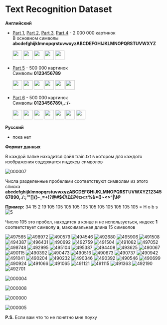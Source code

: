 # Text Recognition Dataset

<b>Английский</b>


<ul>
  <li><a href="https://drive.google.com/file/d/1o2dk_HZgcF1ecdb4X8lux-4W8i7lh_ao/view?usp=sharing">Part 1</a>,
  <a href="https://drive.google.com/file/d/1pMYW1gfBCmmFRQSsNTDn-zPWsGssSxyW/view?usp=sharing">Part 2</a>,
  <a href="https://drive.google.com/file/d/1F2KgadB55IrdxoK5e9e06Z9TreNCsvne/view?usp=sharing">Part 3</a>, 
  <a href="https://drive.google.com/file/d/1A4onJ_7d6zm8YX4FhAR03ookyLkgY_Pt/view?usp=sharing">Part 4</a> - 2 000 000 картинок</li>  
  В основном символы <b>abcdefghijklmnopqrstuvwxyzABCDEFGHIJKLMNOPQRSTUVWXYZ</b>
</ul> 
<ul>
  <img src="https://user-images.githubusercontent.com/66531939/279373512-49d7ed5e-c04e-45bb-8797-168b424b1256.jpg" height="30">
  <img src="https://user-images.githubusercontent.com/66531939/279381338-8a4ff2cc-9fb2-4719-9ece-a5e622a5065f.jpg" height="30">
  <img src="https://user-images.githubusercontent.com/66531939/279381222-a8c25a98-560f-48ec-9fa0-be94d415686d.jpg" height="30">
  <img src="https://user-images.githubusercontent.com/66531939/279373629-5cf3251e-b18d-428a-8af0-7001f8917d0b.jpg" height="30">
  <img src="https://user-images.githubusercontent.com/66531939/279381144-6d767f80-ea04-4a81-8d65-348d2a8173a2.jpg" height="30">
</ul>
<ul>  
  <li><a href="https://drive.google.com/file/d/1fU99e_7TCrficzJ0NePaw2nuk9b6O437/view?usp=sharing">Part 5</a> - 500 000 картинок</li>  
  Символы <b>0123456789</b> 
</ul>
<ul>
  <img src="https://user-images.githubusercontent.com/66531939/279603333-319c849b-d88a-4985-889b-af02156cad81.jpg" height="30">
  <img src="https://user-images.githubusercontent.com/66531939/279603438-e4700b31-c9e9-4e6f-9595-7e4f8d3529b6.jpg" height="30">
  <img src="https://user-images.githubusercontent.com/66531939/279603509-5e92dc5e-1cd4-48af-bce3-415dcd787393.jpg" height="30">
  <img src="https://user-images.githubusercontent.com/66531939/279603248-bb3daeff-7634-4e3b-8424-8e9ad3f273d7.jpg" height="30">
  <img src="https://user-images.githubusercontent.com/66531939/279603289-cd9df25b-98f3-45b5-9246-3ebd3e8bae67.jpg" height="30">
  <img src="https://user-images.githubusercontent.com/66531939/279604100-df99cd90-7c99-42bc-be8e-3aa7c71b85a8.jpg" height="30">
</ul>
<ul>  
  <li><a href="https://drive.google.com/file/d/1Sy8K9fe8efUpdTPmBshEDVeImFjUh2QJ/view?usp=sharing">Part 6</a> - 500 000 картинок</li>  
  Символы <b>0123456789\,.:/-</b> 
</ul>
<ul>
  <img src="https://user-images.githubusercontent.com/66531939/279661555-ae6c4225-d960-4b0e-8931-55561b6aab35.jpg" height="30">
  <img src="https://user-images.githubusercontent.com/66531939/279661680-5c536ff4-9bc4-4c23-a528-6192d3ef5e90.jpg" height="30">
  <img src="https://user-images.githubusercontent.com/66531939/279661834-7fb61c04-8526-40c1-90e5-09dcc998d911.jpg" height="30">
  <img src="https://user-images.githubusercontent.com/66531939/279603509-5e92dc5e-1cd4-48af-bce3-415dcd787393.jpg" height="30">
  <img src="https://user-images.githubusercontent.com/66531939/279661498-f31eb144-5589-4165-9ac0-c711a820c98c.jpg" height="30">
  <img src="https://user-images.githubusercontent.com/66531939/279661531-b38402d0-ff0f-47ff-a2a2-5f5e30a8b82c.jpg" height="30">
  <img src="https://user-images.githubusercontent.com/66531939/279662788-656320c7-9bc1-40c1-9cc0-8ab3cfad0654.jpg" height="30">
</ul>
<b>Русский</b>
<ul>
  <li>пока нет</li>
</ul>

<b>Формат данных</b>

В каждой папке находится файл train.txt в котором для каждого изображения содержатся индексы символов

![000007](https://github.com/DonkeySmall/Text-Recognition-Dataset/assets/66531939/d9b6b0fa-f719-4668-820d-73f90bb10c4c)

Числа разделенные пробелами соответствуют символам из этого списка 
<b>abcdefghijklmnopqrstuvwxyzABCDEFGHIJKLMNOPQRSTUVWXYZ1234567890,./:;'"[]{}-_=+!?@#$€¥£₤₽¢¤«±%&*()~<>^|\№</b>

<b>Пример:</b> 34 15 2 19 105 105 105 105 105 105 105 105 105 105 105 = H o b s ![5](https://github.com/DonkeySmall/Text-Recognition-Dataset/assets/66531939/ffc7756d-24b8-42ac-90af-8c713e44c4f7)

Число 105 это пробел, находится в конце и не используеться, индекс <b>1</b> соответствует символу <b>a</b>, максимальная длина 15 символов

![497565](https://github.com/DonkeySmall/Text-Recognition-Dataset/assets/66531939/49d7ed5e-c04e-45bb-8797-168b424b1256)
![498972](https://github.com/DonkeySmall/Text-Recognition-Dataset/assets/66531939/5cf3251e-b18d-428a-8af0-7001f8917d0b)
![490579](https://github.com/DonkeySmall/Text-Recognition-Dataset/assets/66531939/ae490e61-3d26-4de5-88b3-66bf74175fbc)
![494546](https://github.com/DonkeySmall/Text-Recognition-Dataset/assets/66531939/3fa0a3b9-d55d-4962-8e33-7fd2e32b7db0)
![492680](https://github.com/DonkeySmall/Text-Recognition-Dataset/assets/66531939/3887bc94-afc1-422c-96f6-72bd7d2ca593)
![495906](https://github.com/DonkeySmall/Text-Recognition-Dataset/assets/66531939/e808a871-4588-466a-b4ae-28dabff20a86)
![491508](https://github.com/DonkeySmall/Text-Recognition-Dataset/assets/66531939/0203aabe-69b6-461e-b5c2-deb6971772f9)
![494387](https://github.com/DonkeySmall/Text-Recognition-Dataset/assets/66531939/5bb69644-122d-480e-8145-765863906df9)
![496431](https://github.com/DonkeySmall/Text-Recognition-Dataset/assets/66531939/1ca8f159-1548-4c6d-bcf5-6e21a79adc24)
![490692](https://github.com/DonkeySmall/Text-Recognition-Dataset/assets/66531939/83e78094-1b2f-4590-88b6-3ae5bee6edcf)
![492759](https://github.com/DonkeySmall/Text-Recognition-Dataset/assets/66531939/f3a4aa97-70a8-4297-893a-b504a2bb6df0)
![491504](https://github.com/DonkeySmall/Text-Recognition-Dataset/assets/66531939/6d767f80-ea04-4a81-8d65-348d2a8173a2)
![491082](https://github.com/DonkeySmall/Text-Recognition-Dataset/assets/66531939/a8c25a98-560f-48ec-9fa0-be94d415686d)
![497052](https://github.com/DonkeySmall/Text-Recognition-Dataset/assets/66531939/2f0717fd-208d-495b-9e5b-b4418d2b1cd2)
![498748](https://github.com/DonkeySmall/Text-Recognition-Dataset/assets/66531939/8a4ff2cc-9fb2-4719-9ece-a5e622a5065f)
![492995](https://github.com/DonkeySmall/Text-Recognition-Dataset/assets/66531939/1bd4238f-dfc6-4868-9376-f3708b7385e4)
![495104](https://github.com/DonkeySmall/Text-Recognition-Dataset/assets/66531939/7301e3c1-764e-46d9-9ece-233601f5f2c1)
![495387](https://github.com/DonkeySmall/Text-Recognition-Dataset/assets/66531939/998fa06b-cdda-4f6b-8500-8e3247d30bbd)
![494408](https://github.com/DonkeySmall/Text-Recognition-Dataset/assets/66531939/c422dd7f-19e5-4beb-bc7f-c0d04215db56)
![493625](https://github.com/DonkeySmall/Text-Recognition-Dataset/assets/66531939/73d729b0-2a1b-4917-8950-4bcdef18f4b4)
![490067](https://github.com/DonkeySmall/Text-Recognition-Dataset/assets/66531939/bb3daeff-7634-4e3b-8424-8e9ad3f273d7)
![490115](https://github.com/DonkeySmall/Text-Recognition-Dataset/assets/66531939/cd9df25b-98f3-45b5-9246-3ebd3e8bae67)
![490392](https://github.com/DonkeySmall/Text-Recognition-Dataset/assets/66531939/319c849b-d88a-4985-889b-af02156cad81)
![490473](https://github.com/DonkeySmall/Text-Recognition-Dataset/assets/66531939/f8dd7c04-2212-425c-9d62-3fd36f3326e0)
![490516](https://github.com/DonkeySmall/Text-Recognition-Dataset/assets/66531939/e4700b31-c9e9-4e6f-9595-7e4f8d3529b6)
![490673](https://github.com/DonkeySmall/Text-Recognition-Dataset/assets/66531939/9d3e608a-d629-485f-9c1b-d398d2a8396f)
![490737](https://github.com/DonkeySmall/Text-Recognition-Dataset/assets/66531939/5e92dc5e-1cd4-48af-bce3-415dcd787393)
![490942](https://github.com/DonkeySmall/Text-Recognition-Dataset/assets/66531939/e555bd69-7b23-4394-a8a1-ad774ea4bb51)
![491041](https://github.com/DonkeySmall/Text-Recognition-Dataset/assets/66531939/df99cd90-7c99-42bc-be8e-3aa7c71b85a8)
![490204](https://github.com/DonkeySmall/Text-Recognition-Dataset/assets/66531939/f31eb144-5589-4165-9ac0-c711a820c98c)
![490232](https://github.com/DonkeySmall/Text-Recognition-Dataset/assets/66531939/b38402d0-ff0f-47ff-a2a2-5f5e30a8b82c)
![490346](https://github.com/DonkeySmall/Text-Recognition-Dataset/assets/66531939/ae6c4225-d960-4b0e-8931-55561b6aab35)
![490392](https://github.com/DonkeySmall/Text-Recognition-Dataset/assets/66531939/a62df146-e703-4ba8-bb05-655f7948bc7e)
![490546](https://github.com/DonkeySmall/Text-Recognition-Dataset/assets/66531939/8b973c80-21e0-47fd-bd8c-6b6f172f4873)
![490699](https://github.com/DonkeySmall/Text-Recognition-Dataset/assets/66531939/5c536ff4-9bc4-4c23-a528-6192d3ef5e90)
![490924](https://github.com/DonkeySmall/Text-Recognition-Dataset/assets/66531939/22e101ac-a530-4447-8a11-ca69d196c2b7)
![491066](https://github.com/DonkeySmall/Text-Recognition-Dataset/assets/66531939/7fb61c04-8526-40c1-90e5-09dcc998d911)
![491065](https://github.com/DonkeySmall/Text-Recognition-Dataset/assets/66531939/d2237cf6-df78-4895-b1c9-f0b80f4a7f14)
![491121](https://github.com/DonkeySmall/Text-Recognition-Dataset/assets/66531939/30617ebd-6b0b-4c99-a8ba-245c1175dae9)
![491115](https://github.com/DonkeySmall/Text-Recognition-Dataset/assets/66531939/49220277-59f6-4cb1-aedf-d5a11afdd987)
![491363](https://github.com/DonkeySmall/Text-Recognition-Dataset/assets/66531939/5f37b3fe-eeee-48ac-83af-612160938d0e)
![492190](https://github.com/DonkeySmall/Text-Recognition-Dataset/assets/66531939/19511c16-098a-4032-84ba-8849b9cc90b0)
![492701](https://github.com/DonkeySmall/Text-Recognition-Dataset/assets/66531939/656320c7-9bc1-40c1-9cc0-8ab3cfad0654)


![000004](https://github.com/DonkeySmall/Text-Recognition-Dataset/assets/66531939/7e12f082-e577-4673-88ea-6fd81282dc7b)

![000008](https://github.com/DonkeySmall/Text-Recognition-Dataset/assets/66531939/2d6f3695-6ae7-4123-8f74-b0272f108488)

![000000](https://github.com/DonkeySmall/Text-Recognition-Dataset/assets/66531939/2bd27f81-e935-4d76-aa7b-287e0773981e)

![000005](https://github.com/DonkeySmall/Text-Recognition-Dataset/assets/66531939/e287874b-d296-4baa-b85b-a02d995b851d)


<b>P.S.</b> Если вам что то не понятно мне поуху
